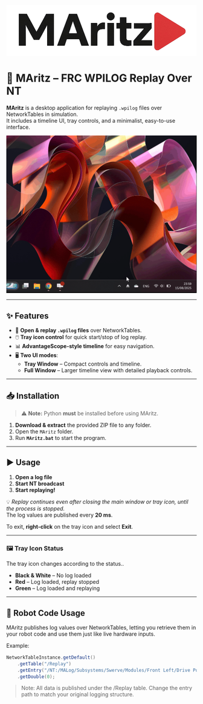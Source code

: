 ![](/DocsMaterial/logo.png)

# 🚀 **MAritz – FRC WPILOG Replay Over NT**

**MAritz** is a desktop application for replaying `.wpilog` files over NetworkTables in simulation.  
It includes a timeline UI, tray controls, and a minimalist, easy-to-use interface.

![Demo](/DocsMaterial/Demo.gif)

---

## ✨ **Features**
- 📂 **Open & replay `.wpilog` files** over NetworkTables.  
- 🖱️ **Tray icon control** for quick start/stop of log replay.  
- 📊 **AdvantageScope-style timeline** for easy navigation.  
- 🖥️ **Two UI modes**:
  - **Tray Window** – Compact controls and timeline.  
  - **Full Window** – Larger timeline view with detailed playback controls.  

---

## 📥 **Installation**
> ⚠️ **Note:** Python **must** be installed before using MAritz.

1. **Download & extract** the provided ZIP file to any folder.  
2. Open the `MAritz` folder.  
3. Run **`MAritz.bat`** to start the program.  

---

## ▶️ **Usage**
1. **Open a log file**  
2. **Start NT broadcast**  
3. **Start replaying!** 

💡 *Replay continues even after closing the main window or tray icon, until the process is stopped.*  
The log values are published every **20 ms**.  

To exit, **right-click** on the tray icon and select **Exit**.  

---

### 🖼️ **Tray Icon Status**
The tray icon changes according to the status..
- **Black & White** – No log loaded  
- **Red** – Log loaded, replay stopped 
- **Green** – Log loaded and replaying 

---

## 🤖 **Robot Code Usage**

MAritz publishes log values over NetworkTables, letting you retrieve them in your robot code and use them just like live hardware inputs.

Example:
```java
NetworkTableInstance.getDefault()
    .getTable("/Replay")
    .getEntry("/NT:/MALog/Subsystems/Swerve/Modules/Front Left/Drive Position")
    .getDouble(0);
```

> Note:
All data is published under the /Replay table.
Change the entry path to match your original logging structure.